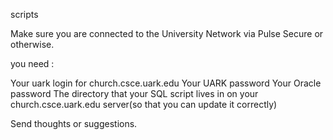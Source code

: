 scripts


Make sure you are connected to the University Network via Pulse Secure or otherwise.

you need :

Your uark login for church.csce.uark.edu
Your UARK password
Your Oracle password
The directory that your SQL script lives in on your church.csce.uark.edu server(so that you can update it correctly)

Send thoughts or suggestions.
